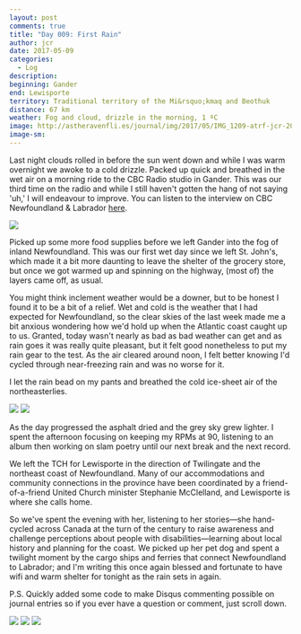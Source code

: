 ```yaml
---
layout: post
comments: true
title: "Day 009: First Rain"
author: jcr
date: 2017-05-09
categories:
  - Log
description: 
beginning: Gander
end: Lewisporte
territory: Traditional territory of the Mi&rsquo;kmaq and Beothuk
distance: 67 km
weather: Fog and cloud, drizzle in the morning, 1 ºC
image: http://astheravenfli.es/journal/img/2017/05/IMG_1209-atrf-jcr-2000-web.jpg
image-sm:
---
```


Last night clouds rolled in before the sun went down and while I was warm overnight we awoke to a cold drizzle. Packed up quick and breathed in the wet air on a morning ride to the CBC Radio studio in Gander. This was our third time on the radio and while I still haven't gotten the hang of not saying 'uh,' I will endeavour to improve. You can listen to the interview on CBC Newfoundland &amp; Labrador <a href="http://www.cbc.ca/news/canada/newfoundland-labrador/programs/centralmorning/cyling-snapping-across-canada-1.4106102" target="blank">here</a>. 

<img src="http://astheravenfli.es/journal/img/2017/05/IMG_0353-atrf-ac-2000-web.jpg">

Picked up some more food supplies before we left Gander into the fog of inland Newfoundland. This was our first wet day since we left St. John's, which made it a bit more daunting to leave the shelter of the grocery store, but once we got warmed up and spinning on the highway, (most of) the layers came off, as usual.

You might think inclement weather would be a downer, but to be honest I found it to be a bit of a relief. Wet and cold is the weather that I had expected for Newfoundland, so the clear skies of the last week made me a bit anxious wondering how we'd hold up when the Atlantic coast caught up to us. Granted, today wasn't nearly as bad as bad weather can get and as rain goes it was really quite pleasant, but it felt good nonetheless to put my rain gear to the test. As the air cleared around noon, I felt better knowing I'd cycled through near-freezing rain and was no worse for it.

I let the rain bead on my pants and breathed the cold ice-sheet air of the northeasterlies. 

<img src="http://astheravenfli.es/journal/img/2017/05/IMG_1154-atrf-jcr-2000-web.jpg">

<img src="http://astheravenfli.es/journal/img/2017/05/IMG_1161-atrf-jcr-2000-web.jpg">

As the day progressed the asphalt dried and the grey sky grew lighter. I spent the afternoon focusing on keeping my RPMs at 90, listening to an album then working on slam poetry until our next break and the next record. 

We left the TCH for Lewisporte in the direction of Twilingate and the northeast coast of Newfoundland. Many of our accommodations and community connections in the province have been coordinated by a friend-of-a-friend United Church minister Stephanie McClelland, and Lewisporte is where she calls home.

So we've spent the evening with her, listening to her stories—she hand-cycled across Canada at the turn of the century to raise awareness and challenge perceptions about people with disabilities—learning about local history and planning for the coast. We picked up her pet dog and spent a twilight moment by the cargo ships and ferries that connect Newfoundland to Labrador; and I'm writing this once again blessed and fortunate to have wifi and warm shelter for tonight as the rain sets in again.

P.S. Quickly added some code to make Disqus commenting possible on journal entries so if you ever have a question or comment, just scroll down.

<img src="http://astheravenfli.es/journal/img/2017/05/IMG_1217-atrf-jcr-2000-web.jpg">

<img src="http://astheravenfli.es/journal/img/2017/05/IMG_1209-atrf-jcr-2000-web.jpg">

<img src="http://astheravenfli.es/journal/img/2017/05/IMG_1206-atrf-jcr-2000-web.jpg">